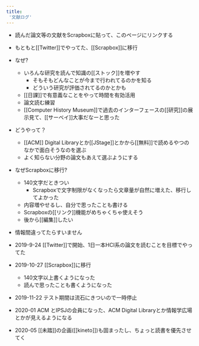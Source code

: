 ```yaml
---
title:
 '文献ログ'
---
```


- 読んだ論文等の文献をScrapboxに貼って、このページにリンクする

- もともと[[Twitter]]でやってた、[[Scrapbox]]に移行
- なぜ?
    - いろんな研究を読んで知識の[[ストック]]を増やす
        - そもそもどんなことが今まで行われてるのかを知る
        - どういう研究が評価されてるのかとかも
    - [[日課]]で有意義なことをやって時間を有効活用
    - 論文読む練習
    - [[Computer History Museum]]で過去のインターフェースの[[研究]]の展示見て、[[サーベイ]]大事だなーと思った
- どうやって？
    - [[ACM]] Digital Libraryとか[[JStage]]とかから[[無料]]で読めるやつのなかで面白そうなのを選ぶ
    - よく知らない分野の論文もあえて選ぶようにする
- なぜScrapboxに移行?
    - 140文字だときつい
        - Scrapboxで文字制限がなくなったら文章量が自然に増えた、移行してよかった
    - 内容増やせるし、自分で思ったことも書ける
    - Scrapboxの[[リンク]]機能がめちゃくちゃ使えそう
    - 後から[[編集]]したい
- 情報間違ってたらすいません

- 2019-9-24 [[Twitter]]で開始、1日一本HCI系の論文を読むことを目標でやってた
- 2019-10-27 [[Scrapbox]]に移行
    - 140文字以上書くようになった
    - 読んで思ったことも書くようになった
- 2019-11-22 テスト期間は流石にきついので一時停止
- 2020-01 ACM とIPSJの会員になった、ACM Digital Libraryとか情報学広場とかが見えるようになる
- 2020-05 [[未踏]]の企画([[kineto]])も固まったし、ちょっと読書を優先させてく
